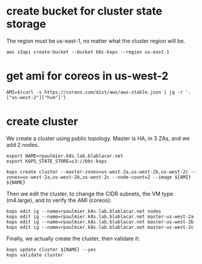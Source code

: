 # create bucket for cluster state storage
The region must be us-east-1, no matter what the cluster region will be.

```
aws s3api create-bucket --bucket bbc-kops --region us-east-1
```

# get ami for coreos in us-west-2

```
AMI=$(curl -s https://coreos.com/dist/aws/aws-stable.json | jq -r '.["us-west-2"]["hvm"]')
```

# create cluster

We create a cluster using public topology. Master is HA, in 3 ZAs, and we add 2 nodes.
```
export NAME=rpaulmier.k8s.lab.blablacar.net
export KOPS_STATE_STORE=s3://bbc-kops

kops create cluster --master-zones=us-west-2a,us-west-2b,us-west-2c --zones=us-west-2a,us-west-2b,us-west-2c --node-count=2 --image ${AMI} ${NAME}
```

Then we edit the cluster, to change the CIDR subnets, the VM type (m4.large), and to verify the AMI (coreos):
```
kops edit ig --name=rpaulmier.k8s.lab.blablacar.net nodes
kops edit ig --name=rpaulmier.k8s.lab.blablacar.net master-us-west-2a
kops edit ig --name=rpaulmier.k8s.lab.blablacar.net master-us-west-2b
kops edit ig --name=rpaulmier.k8s.lab.blablacar.net master-us-west-2c
```

Finally, we actually create the cluster, then validate it:
```
kops update cluster ${NAME} --yes
kops validate cluster
```
